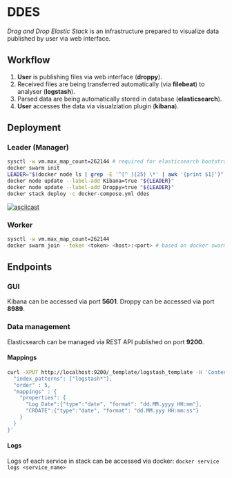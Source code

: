 # DDES
*Drag and Drop Elastic Stack* is an infrastructure prepared to visualize data published by user via web interface.

## Workflow
1. **User** is publishing files via web interface (**droppy**).
2. Received files are being transferred automatically (via **filebeat**) to analyser (**logstash**).
3. Parsed data are being automatically stored in database (**elasticsearch**).
4. **User** accesses the data via visualziation plugin (**kibana**).

## Deployment

### Leader (Manager)
```bash
sysctl -w vm.max_map_count=262144 # required for elasticsearch bootstraping
docker swarm init
LEADER="$(docker node ls | grep -E '^[^ ]{25} \*' | awk '{print $1}')"
docker node update --label-add Kibana=true "${LEADER}"
docker node update --label-add Droppy=true "${LEADER}"
docker stack deploy -c docker-compose.yml ddes
```

[![asciicast](https://asciinema.org/a/DVI2volRjVsZxBAAE3sNMNQix.svg)](https://asciinema.org/a/DVI2volRjVsZxBAAE3sNMNQix)

### Worker
```bash
sysctl -w vm.max_map_count=262144
docker swarm join --token <token> <host>:<port> # based on docker swarm init output
```

## Endpoints

### GUI
Kibana can be accessed via port **5601**.
Droppy can be accessed via port **8989**.

### Data management
Elasticsearch can be managed via REST API published on port **9200**.

#### Mappings
```bash
curl -XPUT http://localhost:9200/_template/logstash_template -H 'Content-Type: application/json' -d '{
  "index_patterns": ["logstash*"],
  "order" : 5,
  "mappings" : {
    "properties": {
      "Log Date":{"type":"date", "format": "dd.MM.yyyy HH:mm"},
      "CRDATE":{"type":"date", "format": "dd.MM.yyy HH:mm:ss"}
    }                                  
  }
}'
```


#### Logs
Logs of each service in stack can be accessed via docker: `docker service logs <service_name>`




